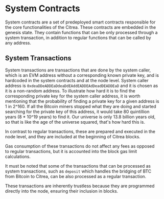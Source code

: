 # System Contracts

System contracts are a set of predeployed smart contracts responsible for the core functionalities of the Citrea. These contracts are embedded in the genesis state. They contain functions that can be only processed through a system transaction, in addition to regular functions that can be called by any address.

## System Transactions

System transactions are transactions that are done by the system caller, which is an EVM address without a corresponding known private key, and is hardcoded in the system contracts and at the node level. System caller address is `0xdeaDDeADDEaDdeaDdEAddEADDEAdDeadDEADDEaD` and it is chosen as it is a non-random address. To illustrate how hard it is to find the corresponding private key for the system caller address, it is worth mentioning that the probability of finding a private key for a given address is 1 in 2^160. If all the Bitcoin miners stopped what they are doing and started searching for the private key of this address, it would take 80 quintillion years (8 * 10^19 years) to find it. Our universe is only 13.8 billion years old, so that is like the age of the universe squared, that's how hard this is.

In contrast to regular transactions, these are prepared and executed in the node level, and they are included at the beginning of Citrea blocks.

Gas consumption of these transactions do not affect any fees as opposed to regular transactions, but it is accounted into the block gas limit calculations.

It must be noted that some of the transactions that can be processed as system transactions, such as `deposit` which handles the bridging of BTC from Bitcoin to Citrea, can be also processed as a regular transaction.

These transactions are inherently trustless because they are programmed directly into the node, ensuring their inclusion in blocks.